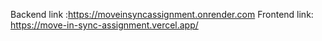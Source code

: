 Backend link :https://moveinsyncassignment.onrender.com
Frontend link: https://move-in-sync-assignment.vercel.app/
